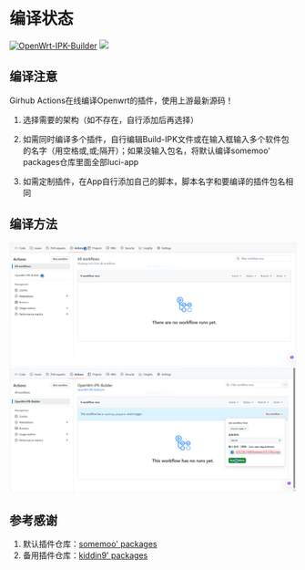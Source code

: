 # 编译状态

[![OpenWrt-IPK-Builder](https://github.com/somemoo/OpenWrt-IPK-Build/actions/workflows/OpenWrt-IPK-Build.yml/badge.svg)](https://github.com/somemoo/OpenWrt-IPK-Build/actions/workflows/OpenWrt-IPK-Build.yml)
[![](https://img.shields.io/github/license/mashape/apistatus.svg)](https://github.com/somemoo/OpenWrt)

## 编译注意

Girhub Actions在线编译Openwrt的插件，使用上游最新源码！
1. 选择需要的架构（如不存在，自行添加后再选择）

2. 如需同时编译多个插件，自行编辑Build-IPK文件或在输入框输入多个软件包的名字（用空格或,或;隔开）；如果没输入包名，将默认编译somemoo' packages仓库里面全部luci-app

3. 如需定制插件，在App自行添加自己的脚本，脚本名字和要编译的插件包名相同

## 编译方法

![xm1](Pic/2-1.PNG)
![xm2](Pic/2-2.PNG)

## 参考感谢

1. 默认插件仓库：[somemoo' packages](https://github.com/somemoo/OpenWrt-packages "https://github.com/somemoo/OpenWrt-packages")
2. 备用插件仓库：[kiddin9' packages](https://github.com/kiddin9/kwrt-packages "https://github.com/kiddin9/kwrt-packages")
